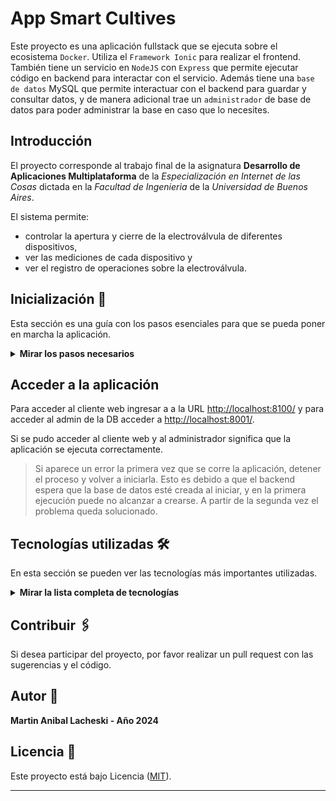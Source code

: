App Smart Cultives
==================

Este proyecto es una aplicación fullstack que se ejecuta sobre el ecosistema `Docker`. 
Utiliza el `Framework Ionic` para realizar el frontend. También tiene un servicio en `NodeJS` con `Express` que permite ejecutar código en backend para interactar con el servicio. Además tiene una `base de datos` MySQL que permite interactuar con el backend para guardar y consultar datos, y de manera adicional trae un `administrador` de base de datos para poder administrar la base en caso que lo necesites.

## Introducción

El proyecto corresponde al trabajo final de la asignatura **Desarrollo de Aplicaciones Multiplataforma** de la *Especialización en Internet de las Cosas* dictada en la *Facultad de Ingenieria* de la *Universidad de Buenos Aires*.

El sistema permite:
- controlar la apertura y cierre de la electroválvula de diferentes dispositivos,
- ver las mediciones de cada dispositivo y
- ver el registro de operaciones sobre la electroválvula.


## Inicialización 🚀

Esta sección es una guía con los pasos esenciales para que se pueda poner en marcha la aplicación.

<details><summary><b>Mirar los pasos necesarios</b></summary><br>

### Instalar las dependencias

Para correr este proyecto es necesario que se instale `Docker` y `Docker Compose`. 

En [este artículo](https://www.gotoiot.com/pages/articles/docker_installation_linux/) publicado se encuentran los detalles para instalar Docker y Docker Compose en una máquina Linux.

En caso que se quiera instalar las herramientas en otra plataforma o tengas algún incoveniente, se puede leer la documentación oficial de [Docker](https://docs.docker.com/get-docker/) y también la de [Docker Compose](https://docs.docker.com/compose/install/).

Continuar con la descarga del código cuando las dependencias estén instaladas y funcionando.

### Descargar el código

Para descargar el código, lo más conveniente es realizar un `fork` de este proyecto en tu cuenta personal haciendo click en [este link](https://github.com/martinlacheski/dam-iot/fork). Una vez que ya tengas el fork a tu cuenta, descargalo con este comando (acordate de poner tu usuario en el link):

```
git clone https://github.com/martinlacheski/dam-iot.git
```

> En caso que no se posea una cuenta en Github se puede clonar directamente este repositorio.

### Ejecutar la aplicación

Para ejecutar la aplicación se tiene que correr el comando desde la raíz del proyecto: 

```sh
docker compose up
```
Este comando va a descargar las imágenes de Docker de node, de typescript, de la base datos y del admin de la DB, y luego ponerlas en funcionamiento. 

### Detener la aplicación

Para detener la aplicación es necesario ejecutar el siguiente comando:

```sh
docker compose down
```
También es posible realizar `Ctrl-C` desde el shell o terminal donde se encuentra corriendo el sistema.

</details>

## Acceder a la aplicación

Para acceder al cliente web ingresar a a la URL [http://localhost:8100/](http://localhost:8100/) y para acceder al admin de la DB acceder a [http://localhost:8001/](http://localhost:8001/). 

Si se pudo acceder al cliente web y al administrador significa que la aplicación se ejecuta correctamente. 

> Si aparece un error la primera vez que se corre la aplicación, detener el proceso y volver a iniciarla. Esto es debido a que el backend espera que la base de datos esté creada al iniciar, y en la primera ejecución puede no alcanzar a crearse. A partir de la segunda vez el problema queda solucionado.

## Tecnologías utilizadas 🛠️

En esta sección se pueden ver las tecnologías más importantes utilizadas.

<details><summary><b>Mirar la lista completa de tecnologías</b></summary><br>

* [Docker](https://www.docker.com/) - Ecosistema que permite la ejecución de contenedores de software.
* [Docker Compose](https://docs.docker.com/compose/) - Herramienta que permite administrar múltiples contenedores de Docker.
* [Node JS](https://nodejs.org/es/) - Motor de ejecución de código JavaScript en backend.
* [MySQL](https://www.mysql.com/) - Base de datos para consultar y almacenar datos.
* [PHPMyAdmin](https://www.phpmyadmin.net/) - Administrador web de base de datos.
* [Ionic Framework](https://ionicframework.com/) - Bibliotecas de componentes para aplicaciones multiplataformas.
* [TypeScript](https://www.typescriptlang.org/) - Superset de JavaScript tipado y con clases.

</details>

## Contribuir 🖇️

Si desea participar del proyecto, por favor realizar un pull request con las sugerencias y el código.

## Autor 👥

**Martin Anibal Lacheski - Año 2024**

## Licencia 📄

Este proyecto está bajo Licencia ([MIT](https://choosealicense.com/licenses/mit/)).

---
